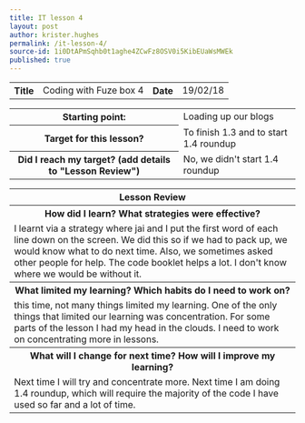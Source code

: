 ```yaml
---
title: IT lesson 4
layout: post
author: krister.hughes
permalink: /it-lesson-4/
source-id: 1i0DtAPmSqhb0t1aghe4ZCwFz8OSV0i5KibEUaWsMWEk
published: true
---
```

<table>
  <tr>
    <th>Title</th>
    <td>Coding with Fuze box 4</td>
    <th>Date</th>
    <td>19/02/18</td>
  </tr>
</table>


<table>
  <tr>
    <th>Starting point:</th>
    <td>Loading up our blogs</td>
  </tr>
  <tr>
    <th>Target for this lesson?</th>
    <td>To finish 1.3 and to start 1.4 roundup</td>
  </tr>
  <tr>
    <th>Did I reach my target? 
(add details to "Lesson Review")</th>
    <td>No, we didn't start 1.4 roundup</td>
  </tr>
</table>


<table>
  <tr>
    <th>Lesson Review</th>
  </tr>
  <tr>
    <th>How did I learn? What strategies were effective? </th>
  </tr>
  <tr>
    <td>I learnt via a strategy where jai and I put the first word of each line down on the screen. We did this so if we had to pack up, we would know what to do next time. Also, we sometimes asked other people for help. The code booklet helps a lot. I don't know where we would be without it.</td>
  </tr>
  <tr>
    <th>What limited my learning? Which habits do I need to work on? </th>
  </tr>
  <tr>
    <td>this time, not many things limited my learning. One of the only things that limited our learning was concentration. For some parts of the lesson I had my head in the clouds. I need to work on concentrating more in lessons.</td>
  </tr>
  <tr>
    <th>What will I change for next time? How will I improve my learning?</th>
  </tr>
  <tr>
    <td>Next time I will try and concentrate more. Next time I am doing 1.4 roundup, which will require the majority of the code I have used so far and a lot of time.</td>
  </tr>
</table>


